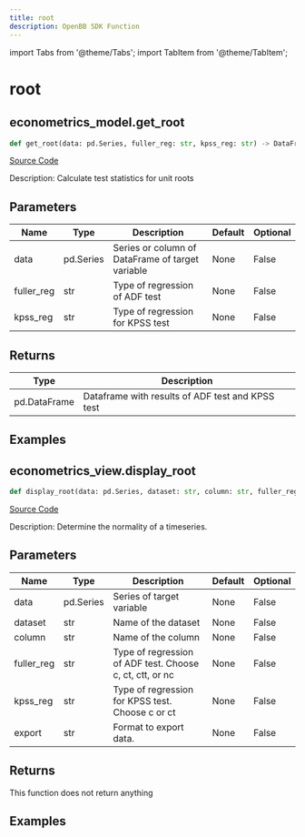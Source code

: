 ```yaml
---
title: root
description: OpenBB SDK Function
---
```


import Tabs from '@theme/Tabs';
import TabItem from '@theme/TabItem';

# root

<Tabs>
<TabItem value="model" label="Model" default>

## econometrics_model.get_root

```python title='openbb_terminal/econometrics/econometrics_model.py'
def get_root(data: pd.Series, fuller_reg: str, kpss_reg: str) -> DataFrame:
```
[Source Code](https://github.com/OpenBB-finance/OpenBBTerminal/tree/main/openbb_terminal/econometrics/econometrics_model.py#L166)

Description: Calculate test statistics for unit roots

## Parameters

| Name | Type | Description | Default | Optional |
| ---- | ---- | ----------- | ------- | -------- |
| data | pd.Series | Series or column of DataFrame of target variable | None | False |
| fuller_reg | str | Type of regression of ADF test | None | False |
| kpss_reg | str | Type of regression for KPSS test | None | False |

## Returns

| Type | Description |
| ---- | ----------- |
| pd.DataFrame | Dataframe with results of ADF test and KPSS test |

## Examples



</TabItem>
<TabItem value="view" label="View">

## econometrics_view.display_root

```python title='openbb_terminal/econometrics/econometrics_view.py'
def display_root(data: pd.Series, dataset: str, column: str, fuller_reg: str, kpss_reg: str, export: str) -> None:
```
[Source Code](https://github.com/OpenBB-finance/OpenBBTerminal/tree/main/openbb_terminal/econometrics/econometrics_view.py#L204)

Description: Determine the normality of a timeseries.

## Parameters

| Name | Type | Description | Default | Optional |
| ---- | ---- | ----------- | ------- | -------- |
| data | pd.Series | Series of target variable | None | False |
| dataset | str | Name of the dataset | None | False |
| column | str | Name of the column | None | False |
| fuller_reg | str | Type of regression of ADF test. Choose c, ct, ctt, or nc | None | False |
| kpss_reg | str | Type of regression for KPSS test. Choose c or ct | None | False |
| export | str | Format to export data. | None | False |

## Returns

This function does not return anything

## Examples



</TabItem>
</Tabs>